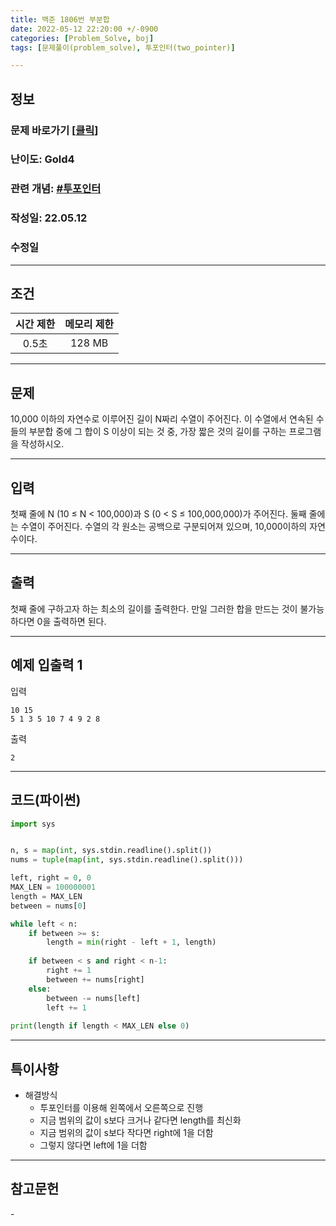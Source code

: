 ```yaml
---
title: 백준 1806번 부분합
date: 2022-05-12 22:20:00 +/-0900
categories: [Problem_Solve, boj]
tags: [문제풀이(problem_solve), 투포인터(two_pointer)]

---
```

## 정보
### 문제 바로가기 [[클릭](https://www.acmicpc.net/problem/1806)]
### 난이도: Gold4
### 관련 개념: [#투포인터](https://www.acmicpc.net/problemset?sort=ac_desc&algo=80)
### 작성일: 22.05.12
### 수정일

---
## 조건

시간 제한|메모리 제한
:---:|:---:
0.5초|128 MB

---
## 문제
10,000 이하의 자연수로 이루어진 길이 N짜리 수열이 주어진다. 이 수열에서 연속된 수들의 부분합 중에 그 합이 S 이상이 되는 것 중, 가장 짧은 것의 길이를 구하는 프로그램을 작성하시오.

---
## 입력
첫째 줄에 N (10 ≤ N < 100,000)과 S (0 < S ≤ 100,000,000)가 주어진다. 둘째 줄에는 수열이 주어진다. 수열의 각 원소는 공백으로 구분되어져 있으며, 10,000이하의 자연수이다.

---
## 출력
첫째 줄에 구하고자 하는 최소의 길이를 출력한다. 만일 그러한 합을 만드는 것이 불가능하다면 0을 출력하면 된다.

---
## 예제 입출력 1
입력
```
10 15
5 1 3 5 10 7 4 9 2 8
```

출력
```
2
```

---
## 코드(파이썬)
```python
import sys


n, s = map(int, sys.stdin.readline().split())
nums = tuple(map(int, sys.stdin.readline().split()))

left, right = 0, 0
MAX_LEN = 100000001
length = MAX_LEN
between = nums[0]

while left < n:
    if between >= s:
        length = min(right - left + 1, length)
        
    if between < s and right < n-1:
        right += 1
        between += nums[right]
    else:
        between -= nums[left]
        left += 1
        
print(length if length < MAX_LEN else 0)

```

---
## 특이사항
- 해결방식
  - 투포인터를 이용해 왼쪽에서 오른쪽으로 진행
  - 지금 범위의 값이 s보다 크거나 같다면 length를 최신화
  - 지금 범위의 값이 s보다 작다면 right에 1을 더함
  - 그렇지 않다면 left에 1을 더함

---
## 참고문헌
\-
